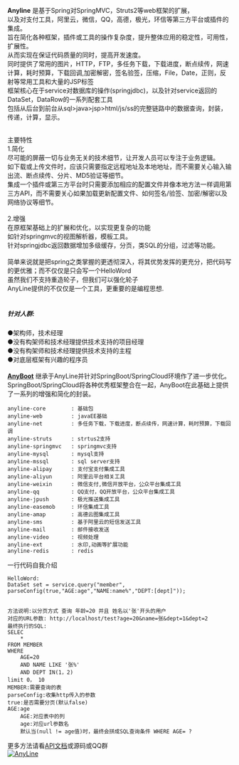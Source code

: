 
**Anyline**
是基于Spring对SpringMVC，Struts2等web框架的扩展，<br>
以及对支付工具，阿里云，微信，QQ，高德，极光，环信等第三方平台或插件的集成。<br/>
旨在简化各种框架，插件或工具的操作复杂度，提升整体应用的稳定性，可用性，扩展性。<br>
从而实现在保证代码质量的同时，提高开发速度。<br/>
同时提供了常用的图片，HTTP，FTP，多任务下载，下载进度，断点续传，网速计算，耗时预算，下载回调,加密解密，签名验签，压缩，File，Date，正则，反射等常用工具和大量的JSP标签<br/>
框架核心在于service对数据库的操作(springjdbc)，以及针对service返回的DataSet，DataRow的一系列配套工具<br>
包括从后台到前台从sql>java>jsp>html/js/ss的完整链路中的数据查询，封装，传递，计算，显示。<br/>
<br/>

主要特性<br/>
1.简化<br/>
尽可能的屏蔽一切与业务无关的技术细节，让开发人员可以专注于业务逻辑。<br/>
如下载或上传文件时，应该只需要指定远程地址及本地地址，而不需要关心输入输出流、断点续传、分片、MD5验证等细节。<br/>
集成一个插件或第三方平台时只需要添加相应的配置文件并像本地方法一样调用第三方API，而不需要关心如果加载更新配置文件、如何签名/验签、加密/解密以及网络协议等细节。<br/>
<br/>
2.增强<br/>
在原框架基础上的扩展和优化，以实现更复杂的功能<br/>
如针对springmvc的视图解析器，模板工具。<br/>
针对springjdbc返回数据增加多级缓存，分页，类SQL的分组，过滤等功能。<br/>
<br/>
简单来说就是把spring之类掌握的更透彻深入，将其优势发挥的更充分，把代码写的更优雅；而不仅仅是只会写一个HelloWord<br/>
虽然我们不支持重造轮子，但我们可以强化轮子<br/>
AnyLine提供的不仅仅是一个工具，更重要的是编程思想.<br/>
<br/>

##### 针对人群:<br/>
●架构师，技术经理<br/>
●没有构架师和技术经理提供技术支持的项目经理<br/>
●没有构架师和技术经理提供技术支持的主程<br/>
●对底层框架有兴趣的程序员<br/>
<br/>
**[AnyBoot](https://gitee.com/anyline/anyboot)**
继承于AnyLine并针对SpringBoot/SpringCloud环境作了进一步优化。<br/>
SpringBoot/SpringCloud将各种优秀框架整合在一起，AnyBoot在此基础上提供了一系列的增强和简化的封装。<br/>

```
anyline-core        : 基础包
anyline-web         : javaEE基础
anyline-net         : 多任务下载，下载进度，断点续传，网速计算，耗时预算，下载回调	
anyline-struts      : strtus2支持
anyline-springmvc   : springmvc支持
anyline-mysql       : mysql支持
anyline-mssql       : sql server支持
anyline-alipay      : 支付宝支付集成工具
anyline-aliyun      : 阿里云平台相关工具
anyline-weixin      : 微信支付,微信开放平台，公众平台集成工具
anyline-qq          : QQ支付，QQ开放平台，公众平台集成工具
anyline-jpush       : 极光推送集成工具
anyline-easemob     : 环信集成工具
anyline-amap        : 高德云图集成工具
anyline-sms         : 基于阿里云的短信发送工具
anyline-mail        : 邮件接收发送
anyline-video       : 视频处理
anyline-ext         : 水印,动画等扩展功能
anyline-redis       : redis
```
一行代码自我介绍
```
HelloWord:
DataSet set = service.query("member", parseConfig(true,"AGE:age","NAME:name%","DEPT:[dept]"));


方法说明:以分页方式 查询 年龄=20 并且 姓名以'张'开头的用户
对应的URL参数: http://localhost/test?age=20&name=张&dept=1&dept=2
最终执行的SQL:
SELEC 
    * 
FROM MEMBER 
WHERE 
    AGE=20 
    AND NAME LIKE '张%' 
    AND DEPT IN(1，2)
limit 0， 10
MEMBER:需要查询的表
parseConfig:收集http传入的参数
true:是否需要分页(默认false)
AGE:age
    AGE:对应表中的列 
    age:对应url参数名 
    默认当(null != age值)时，最终会拼成SQL查询条件 WHERE AGE= ?
```
更多方法请看[API文档](http://doc.anyline.org)或源码或QQ群
<br/>
<a target="_blank" href="//shang.qq.com/wpa/qunwpa?idkey=279fe968c371670fa9791a9ff8686f86dbac0b5edba8021a660b313e2dd863ad"><img border="0" src="//pub.idqqimg.com/wpa/images/group.png" alt="AnyLine" title="AnyLine"></a>